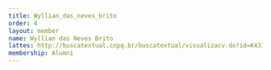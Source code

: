 ```yaml
---
title: Wyllian_das_neves_brito
order: 4
layout: member
name: Wyllian das Neves Brito
lattes: http://buscatextual.cnpq.br/buscatextual/visualizacv.do?id=K4319988T4
membership: Alumni
---
```


